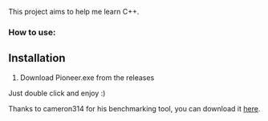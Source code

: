 This project aims to help me learn C++.

### How to use:
## Installation
1. Download Pioneer.exe from the releases

 Just double click and enjoy :)

Thanks to cameron314 for his benchmarking tool, you can download it [here](https://github.com/cameron314/microbench).
